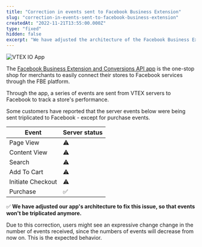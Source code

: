 ```yaml
---
title: "Correction in events sent to Facebook Business Extension"
slug: "correction-in-events-sent-to-facebook-business-extension"
createdAt: "2022-11-21T13:55:00.000Z"
type: "fixed"
hidden: false
excerpt: "We have adjusted the architecture of the Facebook Business Extension and Conversions API app so that events won't be triplicated anymore."
---
```


![VTEX IO App](https://cdn.jsdelivr.net/gh/vtexdocs/dev-portal-content@main/images/correction-in-events-sent-to-facebook-business-extension-0.png)

The [Facebook Business Extension and Conversions API app](https://developers.vtex.com/docs/guides/vtex-facebook-fbe) is the one-stop shop for merchants to easily connect their stores to Facebook services through the FBE platform.

Through the app, a series of events are sent from VTEX servers to Facebook to track a store's performance.

Some customers have reported that the server events below were being sent triplicated to Facebook - except for purchase events.

| Event             | Server status |
| ----------------- | ------------- |
| Page View         | ⚠️            |
| Content View      | ⚠️            |
| Search            | ⚠️            |
| Add To Cart       | ⚠️            |
| Initiate Checkout | ⚠️            |
| Purchase          | ✅            |

✅ **We have adjusted our app's architecture to fix this issue, so that events won't be triplicated anymore.**

Due to this correction, users might see an expressive change change in the number of events received, since the numbers of events will decrease from now on. This is the expected behavior.
